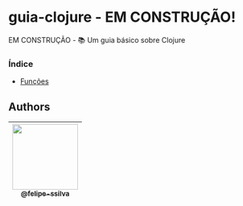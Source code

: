 # guia-clojure - EM CONSTRUÇÃO!
EM CONSTRUÇÃO - 📚 Um guia básico sobre Clojure

### Índice
- [Funções](./book/funcoes.md)

## Authors

| [<img src="https://avatars2.githubusercontent.com/u/4562886?v=4&s=130" width="130px;"><br><sub>@felipe-ssilva</sub>](https://github.com/felipe-ssilva) |
| :---: |
